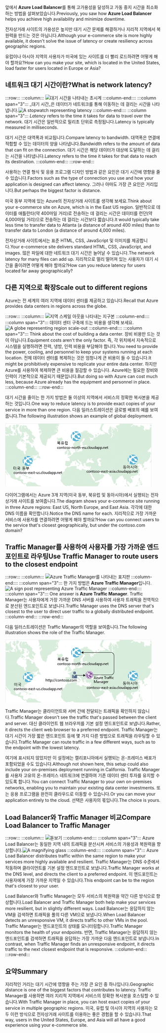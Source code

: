 <span data-ttu-id="f3d87-101">앞에서 **Azure Load Balancer**를 통해 고가용성을 달성하고 가동 중지 시간을 최소화하는 방법을 살펴보았습니다.</span><span class="sxs-lookup"><span data-stu-id="f3d87-101">Previously, you saw how **Azure Load Balancer** helps you achieve high availability and minimize downtime.</span></span>

<span data-ttu-id="f3d87-102">전자상거래 사이트의 가용성은 높지만 대기 시간 문제를 해결하거나 지리적 지역에서 복원력을 만드는 것은 아닙니다.</span><span class="sxs-lookup"><span data-stu-id="f3d87-102">Although your e-commerce site is more highly available, it doesn't solve the issue of latency or create resiliency across geographic regions.</span></span>

<span data-ttu-id="f3d87-103">유럽이나 아시아 지역의 사용자가 미국에 있는 사이트를 더 빨리 로드하려면 어떻게 해야 할까요?</span><span class="sxs-lookup"><span data-stu-id="f3d87-103">How can you make your site, which is located in the United States, load faster for users located in Europe or Asia?</span></span>

## <a name="what-is-network-latency"></a><span data-ttu-id="f3d87-104">네트워크 대기 시간이란?</span><span class="sxs-lookup"><span data-stu-id="f3d87-104">What is network latency?</span></span>

:::row:::
  :::column:::
    <span data-ttu-id="f3d87-105">![대기 시간을 나타내는 초시계](../media/4-latency.png) :::column-end:::: :::column span="3"::: _대기 시간_은 데이터가 네트워크를 통해 이동하는 데 걸리는 시간을 나타냅니다.</span><span class="sxs-lookup"><span data-stu-id="f3d87-105">![A stopwatch representing latency](../media/4-latency.png) :::column-end:::: :::column span="3"::: _Latency_ refers to the time it takes for data to travel over the network.</span></span> <span data-ttu-id="f3d87-106">대기 시간은 일반적으로 밀리초 단위로 측정됩니다.</span><span class="sxs-lookup"><span data-stu-id="f3d87-106">Latency is typically measured in milliseconds.</span></span>

<span data-ttu-id="f3d87-107">대기 시간은 대역폭과 비교됩니다.</span><span class="sxs-lookup"><span data-stu-id="f3d87-107">Compare latency to bandwidth.</span></span> <span data-ttu-id="f3d87-108">대역폭은 연결에 적합할 수 있는 데이터의 양을 나타냅니다.</span><span class="sxs-lookup"><span data-stu-id="f3d87-108">Bandwidth refers to the amount of data that can fit on the connection.</span></span> <span data-ttu-id="f3d87-109">대기 시간은 해당 데이터가 대상에 도달하는 데 걸리는 시간을 나타냅니다.</span><span class="sxs-lookup"><span data-stu-id="f3d87-109">Latency refers to the time it takes for that data to reach its destination.</span></span>
  :::column-end:::
:::row-end:::

<span data-ttu-id="f3d87-110">사용하는 연결 형식 및 응용 프로그램 디자인 방법과 같은 요인은 대기 시간에 영향을 줄 수 있습니다.</span><span class="sxs-lookup"><span data-stu-id="f3d87-110">Factors such as the type of connection you use and how your application is designed can affect latency.</span></span> <span data-ttu-id="f3d87-111">그러나 아마도 가장 큰 요인은 거리입니다.</span><span class="sxs-lookup"><span data-stu-id="f3d87-111">But perhaps the biggest factor is distance.</span></span>

<span data-ttu-id="f3d87-112">미국 동부 지역에 있는 Azure의 전자상거래 사이트를 생각해 보세요.</span><span class="sxs-lookup"><span data-stu-id="f3d87-112">Think about your e-commerce site on Azure, which is in the East US region.</span></span> <span data-ttu-id="f3d87-113">일반적으로 데이터를 애틀란타(약 400마일 거리)로 전송하는 데 걸리는 시간은 데이터를 런던(약 4,000마일 거리)으로 전송하는 데 걸리는 시간보다 짧습니다.</span><span class="sxs-lookup"><span data-stu-id="f3d87-113">It would typically take less time to transfer data to Atlanta (a distance of around 400 miles) than to transfer data to London (a distance of around 4,000 miles).</span></span>

<span data-ttu-id="f3d87-114">전자상거래 사이트에서는 표준 HTML, CSS, JavaScript 및 이미지를 제공합니다.</span><span class="sxs-lookup"><span data-stu-id="f3d87-114">Your e-commerce site delivers standard HTML, CSS, JavaScript, and images.</span></span> <span data-ttu-id="f3d87-115">많은 파일에 대한 네트워크 대기 시간은 늘어날 수 있습니다.</span><span class="sxs-lookup"><span data-stu-id="f3d87-115">The network latency for many files can add up.</span></span> <span data-ttu-id="f3d87-116">지리적으로 멀리 떨어져 있는 사용자가 대기 시간을 줄이려면 어떻게 해야 할까요?</span><span class="sxs-lookup"><span data-stu-id="f3d87-116">How can you reduce latency for users located far away geographically?</span></span>

## <a name="scale-out-to-different-regions"></a><span data-ttu-id="f3d87-117">다른 지역으로 확장</span><span class="sxs-lookup"><span data-stu-id="f3d87-117">Scale out to different regions</span></span>

<span data-ttu-id="f3d87-118">Azure는 전 세계의 여러 지역에 데이터 센터를 제공하고 있습니다.</span><span class="sxs-lookup"><span data-stu-id="f3d87-118">Recall that Azure provides data centers in regions across the globe.</span></span>

:::row:::
  :::column:::
    <span data-ttu-id="f3d87-119">![지역 스케일 아웃을 나타내는 지구본](../media/4-scale-out-regions.png) :::column-end:::: :::column span="3"::: 데이터 센터 구축에 드는 비용을 생각해 보세요.</span><span class="sxs-lookup"><span data-stu-id="f3d87-119">![A globe representing region scale-out](../media/4-scale-out-regions.png) :::column-end:::: :::column span="3"::: Think about the cost of building a data center.</span></span> <span data-ttu-id="f3d87-120">장비 비용만 드는 것이 아닙니다.</span><span class="sxs-lookup"><span data-stu-id="f3d87-120">Equipment costs aren't the only factor.</span></span> <span data-ttu-id="f3d87-121">즉, 각 위치에서 지속적으로 시스템을 실행하려면 전력, 냉방, 인력 비용을 부담해야 합니다.</span><span class="sxs-lookup"><span data-stu-id="f3d87-121">You need to provide the power, cooling, and personnel to keep your systems running at each location.</span></span> <span data-ttu-id="f3d87-122">전체 데이터 센터를 복제하는 것은 엄청나게 큰 비용이 들 수 있습니다.</span><span class="sxs-lookup"><span data-stu-id="f3d87-122">It might be prohibitively expensive to replicate your entire data center.</span></span> <span data-ttu-id="f3d87-123">하지만 Azure를 사용하여 복제하면 큰 비용을 절감할 수 있습니다. Azure에는 필요한 장비와 인력이 기본적으로 제공되기 때문입니다.</span><span class="sxs-lookup"><span data-stu-id="f3d87-123">But doing so with Azure can cost much less, because Azure already has the equipment and personnel in place.</span></span>
  :::column-end:::
:::row-end:::

<span data-ttu-id="f3d87-124">대기 시간을 줄이는 한 가지 방법은 둘 이상의 지역에서 서비스의 정확한 복사본을 제공하는 것입니다.</span><span class="sxs-lookup"><span data-stu-id="f3d87-124">One way to reduce latency is to provide exact copies of your service in more than one region.</span></span> <span data-ttu-id="f3d87-125">다음 일러스트레이션은 글로벌 배포의 예를 보여줍니다.</span><span class="sxs-lookup"><span data-stu-id="f3d87-125">The following illustration shows an example of global deployment.</span></span>

![세 개의 Azure 데이터 센터가 강조 표시된 세계 지도를 보여주는 일러스트레이션.](../media/4-global-deployment.png)

<span data-ttu-id="f3d87-128">다이어그램에서는 Azure 3개 지역(미국 동부, 북유럽 및 동아시아)에서 실행되는 전자상거래 사이트를 보여줍니다.</span><span class="sxs-lookup"><span data-stu-id="f3d87-128">The diagram shows your e-commerce site running in three Azure regions: East US, North Europe, and East Asia.</span></span> <span data-ttu-id="f3d87-129">각각에 대한 DNS 이름을 확인합니다.</span><span class="sxs-lookup"><span data-stu-id="f3d87-129">Notice the DNS name for each.</span></span> <span data-ttu-id="f3d87-130">지리적으로 가장 가까운 서비스에 사용자를 연결하려면 어떻게 해야 할까요?</span><span class="sxs-lookup"><span data-stu-id="f3d87-130">How can you connect users to the service that's closest geographically, but under the contoso.com domain?</span></span>

## <a name="use-traffic-manager-to-route-users-to-the-closest-endpoint"></a><span data-ttu-id="f3d87-131">Traffic Manager를 사용하여 사용자를 가장 가까운 엔드포인트로 라우팅</span><span class="sxs-lookup"><span data-stu-id="f3d87-131">Use Traffic Manager to route users to the closest endpoint</span></span>

:::row:::
  :::column:::
    <span data-ttu-id="f3d87-132">![Azure Traffic Manager를 나타내는 표지판](../media/4-sign-post.png) :::column-end:::: :::column span="3"::: 한 가지 방법은 **Azure Traffic Manager**입니다.</span><span class="sxs-lookup"><span data-stu-id="f3d87-132">![A sign post representing Azure Traffic Manager](../media/4-sign-post.png) :::column-end:::: :::column span="3"::: One answer is **Azure Traffic Manager**.</span></span> <span data-ttu-id="f3d87-133">Traffic Manager는 사용자에게 가장 가까운 DNS 서버를 사용하여 사용자 트래픽을 전역적으로 분산된 엔드포인트로 보냅니다.</span><span class="sxs-lookup"><span data-stu-id="f3d87-133">Traffic Manager uses the DNS server that's closest to the user to direct user traffic to a globally distributed endpoint.</span></span>
  :::column-end:::
:::row-end:::

<span data-ttu-id="f3d87-134">다음 일러스트레이션은 Traffic Manager의 역할을 보여줍니다.</span><span class="sxs-lookup"><span data-stu-id="f3d87-134">The following illustration shows the role of the Traffic Manager.</span></span>

![<span data-ttu-id="f3d87-135">사용자 요청을 가장 가까운 데이터 센터로 라우팅하는 Azure Traffic Manager를 보여주는 일러스트레이션.</span><span class="sxs-lookup"><span data-stu-id="f3d87-135">An illustration showing Azure Traffic Manager routing a user request to the nearest data center.</span></span> ](../media/4-traffic-manager.png)

<span data-ttu-id="f3d87-136">Traffic Manager는 클라이언트와 서버 간에 전달되는 트래픽을 확인하지 않습니다.</span><span class="sxs-lookup"><span data-stu-id="f3d87-136">Traffic Manager doesn't see the traffic that's passed between the client and server.</span></span> <span data-ttu-id="f3d87-137">대신 클라이언트 웹 브라우저를 기본 설정 엔드포인트로 보냅니다.</span><span class="sxs-lookup"><span data-stu-id="f3d87-137">Rather, it directs the client web browser to a preferred endpoint.</span></span> <span data-ttu-id="f3d87-138">Traffic Manager는 대기 시간이 가장 짧은 엔드포인트 등에 몇 가지 다른 방법으로 트래픽을 라우팅할 수 있습니다.</span><span class="sxs-lookup"><span data-stu-id="f3d87-138">Traffic Manager can route traffic in a few different ways, such as to the endpoint with the lowest latency.</span></span>

<span data-ttu-id="f3d87-139">여기에 표시되지 않았지만 이 설정에는 캘리포니아에서 실행되는 온-프레미스 배포가 포함되었을 수도 있습니다.</span><span class="sxs-lookup"><span data-stu-id="f3d87-139">Although not shown here, this setup could also include your on-premises deployment running in California.</span></span> <span data-ttu-id="f3d87-140">Traffic Manager를 사용자 고유의 온-프레미스 네트워크에 연결하여 기존 데이터 센터 투자를 유지할 수 있도록 합니다.</span><span class="sxs-lookup"><span data-stu-id="f3d87-140">You can connect Traffic Manager to your own on-premises networks, enabling you to maintain your existing data center investments.</span></span> <span data-ttu-id="f3d87-141">또는 응용 프로그램을 완전히 클라우드로 이동할 수 있습니다.</span><span class="sxs-lookup"><span data-stu-id="f3d87-141">Or you can move your application entirely to the cloud.</span></span> <span data-ttu-id="f3d87-142">선택은 사용자의 몫입니다.</span><span class="sxs-lookup"><span data-stu-id="f3d87-142">The choice is yours.</span></span>

## <a name="compare-load-balancer-to-traffic-manager"></a><span data-ttu-id="f3d87-143">Load Balancer와 Traffic Manager 비교</span><span class="sxs-lookup"><span data-stu-id="f3d87-143">Compare Load Balancer to Traffic Manager</span></span>

:::row:::
  :::column:::
    <span data-ttu-id="f3d87-144">![돋보기](../media/4-magnifying-glass.png) :::column-end:::: :::column span="3"::: Azure Load Balancer는 동일한 지역 내의 트래픽을 분산시켜 서비스의 가용성과 복원력을 향상합니다.</span><span class="sxs-lookup"><span data-stu-id="f3d87-144">![A magnifying glass](../media/4-magnifying-glass.png) :::column-end:::: :::column span="3"::: Azure Load Balancer distributes traffic within the same region to make your services more highly available and resilient.</span></span> <span data-ttu-id="f3d87-145">Traffic Manager는 DNS 수준에서 작동하며 클라이언트를 기본 설정 엔드포인트로 보냅니다.</span><span class="sxs-lookup"><span data-stu-id="f3d87-145">Traffic Manager works at the DNS level, and directs the client to a preferred endpoint.</span></span> <span data-ttu-id="f3d87-146">이 엔드포인트는 사용자에게 가장 가까운 지역일 수 있습니다.</span><span class="sxs-lookup"><span data-stu-id="f3d87-146">This endpoint can be to the region that's closest to your user.</span></span>

<span data-ttu-id="f3d87-147">Load Balancer와 Traffic Manager는 모두 서비스의 복원력을 약간 다른 방식으로 향상합니다.</span><span class="sxs-lookup"><span data-stu-id="f3d87-147">Load Balancer and Traffic Manager both help make your services more resilient, but in slightly different ways.</span></span> <span data-ttu-id="f3d87-148">Load Balancer는 응답하지 않는 VM을 검색하면 트래픽을 풀의 다른 VM으로 보냅니다.</span><span class="sxs-lookup"><span data-stu-id="f3d87-148">When Load Balancer detects an unresponsive VM, it directs traffic to other VMs in the pool.</span></span> <span data-ttu-id="f3d87-149">Traffic Manager는 엔드포인트의 상태를 모니터링합니다.</span><span class="sxs-lookup"><span data-stu-id="f3d87-149">Traffic Manager monitors the health of your endpoints.</span></span> <span data-ttu-id="f3d87-150">반면, Traffic Manager는 응답하지 않는 엔드포인트를 검색하면 트래픽을 응답하는 가장 가까운 다음 엔드포인트로 보냅니다.</span><span class="sxs-lookup"><span data-stu-id="f3d87-150">In contrast, when Traffic Manager finds an unresponsive endpoint, it directs traffic to the next closest endpoint that is responsive.</span></span>
  :::column-end:::
:::row-end:::

## <a name="summary"></a><span data-ttu-id="f3d87-151">요약</span><span class="sxs-lookup"><span data-stu-id="f3d87-151">Summary</span></span>

<span data-ttu-id="f3d87-152">지리적인 거리는 대기 시간에 영향을 주는 가장 큰 요인 중 하나입니다.</span><span class="sxs-lookup"><span data-stu-id="f3d87-152">Geographic distance is one of the biggest factors that contributes to latency.</span></span> <span data-ttu-id="f3d87-153">Traffic Manager를 사용하면 여러 지리적 지역에서 서비스의 정확한 복사본을 호스팅할 수 있습니다.</span><span class="sxs-lookup"><span data-stu-id="f3d87-153">With Traffic Manager in place, you can host exact copies of your service in multiple geographic regions.</span></span> <span data-ttu-id="f3d87-154">미국, 유럽 및 아시아 지역의 사용자는 모두 이런 방식으로 전자상거래 사이트를 이용하는 좋은 경험을 할 수 있습니다.</span><span class="sxs-lookup"><span data-stu-id="f3d87-154">That way, users in the United States, Europe, and Asia will all have a good experience using your e-commerce site.</span></span>
